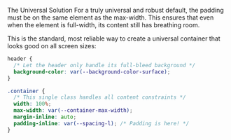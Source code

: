  The Universal Solution
For a truly universal and robust default, the padding must be on the same element as the max-width. This ensures that even when the element is full-width, its content still has breathing room.

This is the standard, most reliable way to create a universal container that looks good on all screen sizes:

```css
header {
  /* Let the header only handle its full-bleed background */
  background-color: var(--background-color-surface);
}

.container {
  /* This single class handles all content constraints */
  width: 100%;
  max-width: var(--container-max-width);
  margin-inline: auto;
  padding-inline: var(--spacing-l); /* Padding is here! */
}
```
